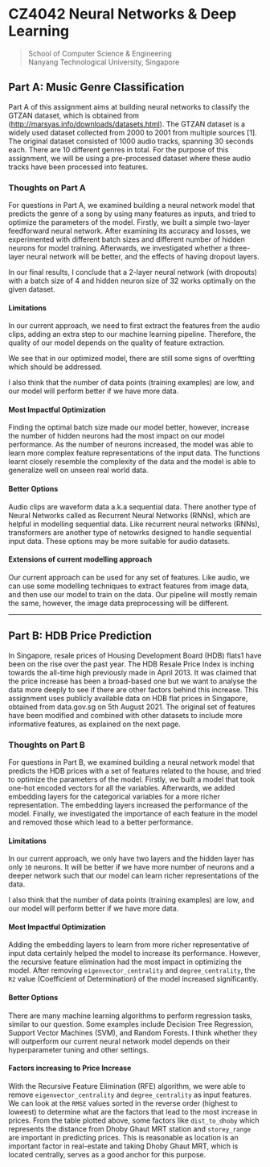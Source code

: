 # CZ4042 Neural Networks & Deep Learning
> School of Computer Science & Engineering  
> Nanyang Technological University, Singapore

## Part A: Music Genre Classification
Part A of this assignment aims at building neural networks to classify the GTZAN dataset, which is obtained from (http://marsyas.info/downloads/datasets.html). The GTZAN dataset is a widely used dataset collected from 2000 to 2001 from multiple sources [1]. The original dataset consisted of 1000 audio tracks, spanning 30 seconds each. There are 10 different genres in total. For the purpose of this assignment, we will be using a pre-processed dataset where these audio tracks have been processed into features.

### Thoughts on Part A
For questions in Part A, we examined building a neural network model that predicts the genre of a song by using many features as inputs, and tried to optimize the parameters of the model. Firstly, we built a simple two-layer feedforward neural network. After examining its accuracy and losses, we experimented with different batch sizes and different number of hidden neurons for model training. Afterwards, we investigated whether a three-layer neural network will be better, and the effects of having dropout layers.

In our final results, I conclude that a 2-layer neural network (with dropouts) with a batch size of 4 and hidden neuron size of 32 works optimally on the given dataset.

#### Limitations
In our current approach, we need to first extract the features from the audio clips, adding an extra step to our machine learning pipeline. Therefore, the quality of our model depends on the quality of feature extraction.

We see that in our optimized model, there are still some signs of overftting which should be addressed.

I also think that the number of data points (training examples) are low, and our model will perform better if we have more data.

#### Most Impactful Optimization
Finding the optimal batch size made our model better, however, increase the number of hidden neurons had the most impact on our model performance. As the number of neurons increased, the model was able to learn more complex feature representations of the input data. The functions learnt closely resemble the complexity of the data and the model is able to generalize well on unseen real world data.

#### Better Options
Audio clips are waveform data a.k.a sequential data. There another type of Neural Networks called as Recurrent Neural Networks (RNNs), which are helpful in modelling sequential data. Like recurrent neural networks (RNNs), transformers are another type of netowrks designed to handle sequential input data. These options may be more suitable for audio datasets.

#### Extensions of current modelling approach
Our current approach can be used for any set of features. Like audio, we can use some modelling techniques to extract features from image data, and then use our model to train on the data. Our pipeline will mostly remain the same, however, the image data preprocessing will be different.

---

## Part B: HDB Price Prediction
In Singapore, resale prices of Housing Development Board (HDB) flats1 have been on the rise over the past year. The HDB Resale Price Index is inching towards the all-time high previously made in April 2013. It was claimed that the price increase has been a broad-based one but we want to analyse the data more deeply to see if there are other factors behind this increase. This assignment uses publicly available data on HDB flat prices in Singapore, obtained from data.gov.sg on 5th August 2021. The original set of features have been modified and combined with other datasets to include more informative features, as explained on the next page.

### Thoughts on Part B
For questions in Part B, we examined building a neural network model that predicts the HDB prices with a set of features related to the house, and tried to optimize the parameters of the model. Firstly, we built a model that took one-hot encoded vectors for all the variables. Afterwards, we added embedding layers for the categorical variables for a more richer representation. The embedding layers increased the performance of the model. Finally, we investigated the importance of each feature in the model and removed those which lead to a better performance.

#### Limitations
In our current approach, we only have two layers and the hidden layer has only `10` neurons. It will be better if we have more number of neurons and a deeper network such that our model can learn richer representations of the data.

I also think that the number of data points (training examples) are low, and our model will perform better if we have more data.

#### Most Impactful Optimization
Adding the embedding layers to learn from more richer representative of input data certainly helped the model to increase its performance. However, the recursive feature elimination had the most impact in optimizing the model. After removing `eigenvector_centrality` and `degree_centrality`, the `R2` value (Coefficient of Determination) of the model increased significantly.

#### Better Options
There are many machine learning algorithms to perform regression tasks, similar to our question. Some examples include Decision Tree Regression, Support Vector Machines (SVM), and Random Forests. I think whether they will outperform our current neural network model depends on their hyperparameter tuning and other settings.

#### Factors increasing to Price Increase
With the Recursive Feature Elimination (RFE) algorithm, we were able to remove `eigenvector_centrality` and `degree_centrality` as input features. We can look at the `RMSE` values sorted in the reverse order (highest to loweest) to determine what are the factors that lead to the most increase in prices. From the table plotted above, some factors like `dist_to_dhoby` which represents the distance from Dhoby Ghaut MRT station and `storey_range` are important in predicting prices. This is reasonable as location is an important factor in real-estate and taking Dhoby Ghaut MRT, which is located centrally, serves as a good anchor for this purpose.
